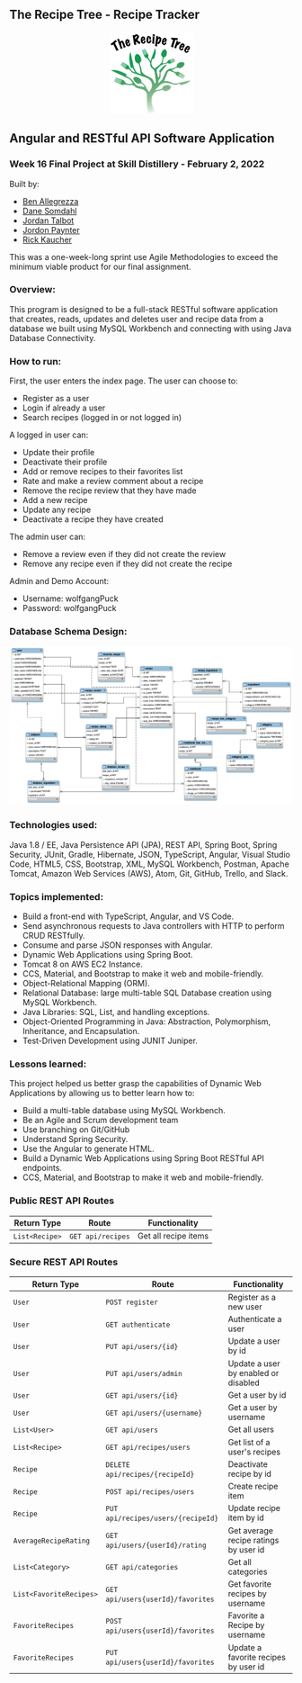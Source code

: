 ## The Recipe Tree - Recipe Tracker

<p align="center">
  <img src="https://github.com/fkaucher1288/FinalProject/blob/main/TheRecipeTree.png" />
</p>

## Angular and RESTful API Software Application

### Week 16 Final Project at Skill Distillery - February 2, 2022

Built by:

-   [Ben Allegrezza](https://github.com/bengrezza)
-   [Dane Somdahl](https://github.com/thedaneeffect)
-   [Jordan Talbot](https://github.com/jordantlbt)
-   [Jordon Paynter](https://github.com/Panthro22)
-   [Rick Kaucher](https://github.com/fkaucher1288)

This was a one-week-long sprint use Agile Methodologies to exceed the minimum viable product for our final assignment.

### Overview:

This program is designed to be a full-stack RESTful software application that creates, reads, updates and deletes user and recipe data from a database we built using MySQL Workbench and connecting with using Java Database Connectivity.

### How to run:

First, the user enters the index page. The user can choose to:

- Register as a user
- Login if already a user
- Search recipes (logged in or not logged in)

A logged in user can:

- Update their profile
- Deactivate their profile
- Add or remove recipes to their favorites list
- Rate and make a review comment about a recipe
- Remove the recipe review that they have made
- Add a new recipe
- Update any recipe
- Deactivate a recipe they have created

The admin user can:

- Remove a review even if they did not create the review
- Remove any recipe even if they did not create the recipe

Admin and Demo Account:

- Username: wolfgangPuck
- Password: wolfgangPuck

### Database Schema Design:

![Image of MySQL Database Schema](https://github.com/fkaucher1288/FinalProject/blob/main/DB/recipedb.png)

### Technologies used:

Java 1.8 / EE, Java Persistence API (JPA), REST API, Spring Boot, Spring Security, JUnit, Gradle, Hibernate, JSON, TypeScript, Angular, Visual Studio Code, HTML5, CSS, Bootstrap, XML, MySQL Workbench, Postman, Apache Tomcat, Amazon Web Services (AWS), Atom, Git, GitHub, Trello, and Slack.

### Topics implemented:

-   Build a front-end with TypeScript, Angular, and VS Code.
-   Send asynchronous requests to Java controllers with HTTP to perform CRUD RESTfully.
-   Consume and parse JSON responses with Angular.
-   Dynamic Web Applications using Spring Boot.
-   Tomcat 8 on AWS EC2 Instance.
-   CCS, Material, and Bootstrap to make it web and mobile-friendly.
-   Object-Relational Mapping (ORM).
-   Relational Database: large multi-table SQL Database creation using MySQL Workbench.
-   Java Libraries: SQL, List, and handling exceptions.
-   Object-Oriented Programming in Java: Abstraction, Polymorphism, Inheritance, and Encapsulation.
-   Test-Driven Development using JUNIT Juniper.

### Lessons learned:

This project helped us better grasp the capabilities of Dynamic Web Applications by allowing us to better learn how to:

-   Build a multi-table database using MySQL Workbench.
-   Be an Agile and Scrum development team
-   Use branching on Git/GitHub
-   Understand Spring Security.
-   Use the Angular to generate HTML.
-   Build a Dynamic Web Applications using Spring Boot RESTful API endpoints.
-   CCS, Material, and Bootstrap to make it web and mobile-friendly.

### Public REST API Routes

| Return Type  | Route           | Functionality      |
| ------------ | --------------- | ------------------ |
| `List<Recipe>` | `GET api/recipes` | Get all recipe items |

### Secure REST API Routes

| Return Type                | Route                                                                               | Functionality                        |
| -------------------------- | ----------------------------------------------------------------------------------- | ------------------------------------ |
| `User`                     | `POST register`                                                                     | Register as a new user               |
| `User`                     | `GET authenticate`                                                                  | Authenticate a user                  |
| `User`                     | `PUT api/users/{id}`                                                                | Update a user by id                  |
| `User`                     | `PUT api/users/admin`                                                               | Update a user by enabled or disabled |
| `User`                     | `GET api/users/{id}`                                                                | Get a user by id                     |
| `User`                     | `GET api/users/{username}`                                                          | Get a user by username               |
| `List<User>`               | `GET api/users`                                                                     | Get all users                        |
| `List<Recipe>`               | `GET api/recipes/users`                                                               | Get list of a user's recipes            |
| `Recipe`                     | `DELETE api/recipes/{recipeId}`                                                         | Deactivate recipe by id                |
| `Recipe`                     | `POST api/recipes/users`                                                              | Create recipe item                     |
| `Recipe`                     | `PUT api/recipes/users/{recipeId}`                                                      | Update recipe item by id               |
| `AverageRecipeRating`       | `GET api/users/{userId}/rating`                                        | Get average recipe ratings by user id      |
| `List<Category>`           | `GET api/categories`                                                                | Get all categories                   |
| `List<FavoriteRecipes>` | `GET api/users{userId}/favorites`                             | Get favorite recipes by username             |
| `FavoriteRecipes`       | `POST api/users{userId}/favorites`            | Favorite a Recipe by username                  |
| `FavoriteRecipes`       | `PUT api/users{userId}/favorites`  | Update a favorite recipes by user id                       |
